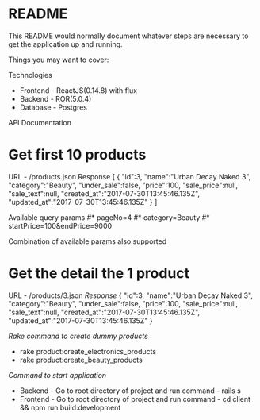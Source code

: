 # README

This README would normally document whatever steps are necessary to get the
application up and running.

Things you may want to cover:

Technologies
* Frontend - ReactJS(0.14.8) with flux
* Backend - ROR(5.0.4)
* Database - Postgres

API Documentation

# Get first 10 products
URL - /products.json
Response
[
	{
		"id":3,
		"name":"Urban Decay Naked 3",
		"category":"Beauty",
		"under_sale":false,
		"price":100,
		"sale_price":null,
		"sale_text":null,
		"created_at":"2017-07-30T13:45:46.135Z",
		"updated_at":"2017-07-30T13:45:46.135Z"
	}
]

Available query params 
#* pageNo=4
#* category=Beauty
#* startPrice=100&endPrice=9000

Combination of available params also supported

# Get the detail the 1 product
URL - /products/3.json
*Response*
	{
		"id":3,
		"name":"Urban Decay Naked 3",
		"category":"Beauty",
		"under_sale":false,
		"price":100,
		"sale_price":null,
		"sale_text":null,
		"created_at":"2017-07-30T13:45:46.135Z",
		"updated_at":"2017-07-30T13:45:46.135Z"
	}

*Rake command to create dummy products*
* rake product:create_electronics_products
* rake product:create_beauty_products

*Command to start application*
* Backend - Go to root directory of project and run command - rails s
* Frontend - Go to root directory of project and run command - cd client && npm run build:development
